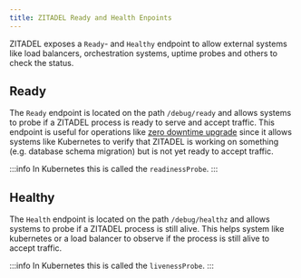```yaml
---
title: ZITADEL Ready and Health Enpoints
---
```


ZITADEL exposes a `Ready`- and `Healthy` endpoint to allow external systems like load balancers, orchestration systems, uptime probes and others to check the status.

## Ready

The `Ready` endpoint is located on the path `/debug/ready` and allows systems to probe if a ZITADEL process is ready to serve and accept traffic.
This endpoint is useful for operations like [zero downtime upgrade](../../concepts/architecture/solution#zero-downtime-updates) since it allows systems like Kubernetes to verify that ZITADEL is working on something (e.g. database schema migration) but is not yet ready to accept traffic.

:::info
In Kubernetes this is called the `readinessProbe`.
:::

## Healthy

The `Health` endpoint is located on the path `/debug/healthz` and allows systems to probe if a ZITADEL process is still alive.
This helps system like kubernetes or a load balancer to observe if the process is still alive to accept traffic.

:::info
In Kubernetes this is called the `livenessProbe`.
:::
